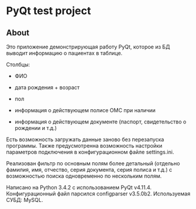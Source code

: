 # PyQt test project

About
----

Это приложение демонстрирующая работу PyQt, которое из БД выводит информацию о пациентах в таблице. 

Столбцы: 

- ФИО

- дата рождения + возраст

- пол

- информация о действующем полисе ОМС при наличии

- информация о действующем документе (паспорт, свидетельство о рождении и т.д.)

Есть возможность загружать данные заново без перезапуска программы. 
Также предусмотренна возможность настройки параметров подключения в конфигурационном файле settings.ini.

Реализован фильтр по основным полям более детальный (отдельно фамилия, имя, отчество, серия документа, серия полиса и т.д.) 
с возможностью поиска одновременно по нескольким полям. 

Написано на Python 3.4.2 с использованием PyQt v4.11.4. 
Конфигурационный файл парсился configparser v3.5.0b2. 
Используемая СУБД: MySQL.
